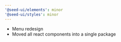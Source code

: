 ```yaml
---
'@seed-ui/elements': minor
'@seed-ui/styles': minor
---
```


- Menu redesign 
- Moved all react components into a single package
